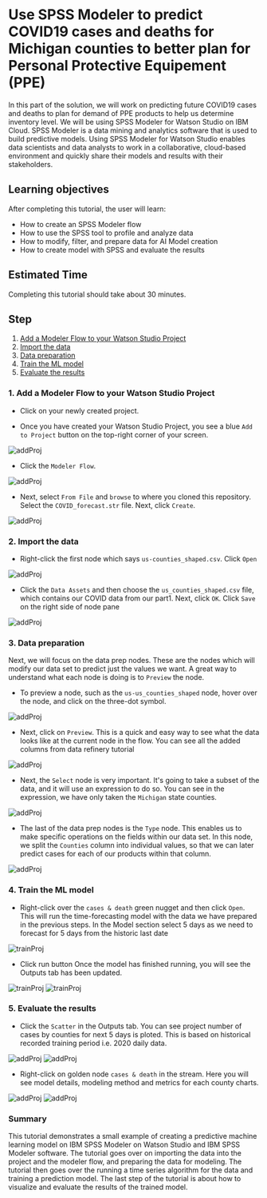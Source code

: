 # Use SPSS Modeler to predict COVID19 cases and deaths for Michigan counties to better plan for Personal Protective Equipement (PPE)
In this part of the solution, we will work on predicting future COVID19 cases and deaths to plan for demand of PPE products to help us determine inventory level. We will be using SPSS Modeler for Watson Studio on IBM Cloud. SPSS Modeler is a data mining and analytics software that is used to build predictive models. Using SPSS Modeler for Watson Studio enables data scientists and data analysts to work in a collaborative, cloud-based environment and quickly share their models and results with
their stakeholders.

## Learning objectives
After completing this tutorial, the user will learn:
* How to create an SPSS Modeler flow
* How to use the SPSS tool to profile and analyze data
* How to modify, filter, and prepare data for AI Model creation
* How to create model with SPSS and evaluate the results

## Estimated Time
Completing this tutorial should take about 30 minutes.

## Step

1. [Add a Modeler Flow to your Watson Studio Project](#1-Add-a-modeler-flow-to-your-watson-studio-project)
2. [Import the data](#2-import-the-data)
3. [Data preparation](#4-data-exploration)
4. [Train the ML model](#5-Train-the-ML-model)
5. [Evaluate the results ](#6-Evaluate-the-results)

### 1. Add a Modeler Flow to your Watson Studio Project

* Click on your newly created project.

* Once you have created your Watson Studio Project, you see a blue `Add to Project` button on the top-right corner of your screen.

![addProj](../images/Tutorial2-Step1-Addtoproject.png)

* Click the `Modeler Flow`.

![addProj](../images/Tutorial2-Step1-modelerFlow.png)

* Next, select `From File` and `browse` to where you cloned this repository. Select the `COVID_forecast.str` file. Next, click `Create`.

![addProj](../images/Tutorial2-Step1-newFlow.png)

### 2. Import the data

* Right-click the first node which says `us-counties_shaped.csv`. Click `Open`

![addProj](../images/Tutorial2-Step2-Open.png)

* Click the `Data Assets` and then choose the `us_counties_shaped.csv` file, which contains our COVID data from our part1. Next, click `OK`. Click `Save` on the right side of node pane

![addProj](../images/import.png)


### 3. Data preparation
Next, we will focus on the data prep nodes. These are the nodes
which will modify our data set to predict just the values we want. A great way to understand what each node is
doing is to `Preview` the node.

* To preview a node, such as the `us-us_counties_shaped` node, hover over the node, and click on the three-dot symbol.

![addProj](../images/threeDot.png)

* Next, click on `Preview`. This is a quick and easy way to see what the data looks like at the current node in the flow. You can see all the added columns from data refinery tutorial

![addProj](../images/preview.png)

* Next, the `Select` node is very important. It's going to take a subset of the data, and it will use an expression to do so. You can
see in the expression, we have only taken the `Michigan` state counties.

![addProj](../images/select.png)

* The last of the data prep nodes is the `Type` node. This enables us to make specific operations on the fields within our data set. In
this node, we split the `Counties` column into individual values, so that we can later predict cases
for each of our products within that column.

![addProj](../images/type.png)


### 4. Train the ML model

* Right-click over the `cases & death` green nugget and then click `Open`.
This will run the time-forecasting model with the data we have
prepared in the previous steps. In the Model section select 5 days as we need to forecast for 5 days from the historic last date

![trainProj](../images/runModel.png)

* Click run button Once the model has finished running, you will see the Outputs tab has been updated.

![trainProj](../images/Tutorial2-Step4-runModelflow.png)
![trainProj](../images/Tutorial2-Step4-output.png)

### 5. Evaluate the results

* Click the `Scatter` in the Outputs tab.
You can see project number of cases by counties for next 5 days is ploted. This is based on historical recorded training period i.e. 2020 daily data.

![addProj](../images/Tutorial2-Step5-openchart.png)
![addProj](../images/Tutorial2-Step5-chart.png)

* Right-click on golden node `cases & death` in the stream.
Here you will see model details, modeling method and metrics for each county
charts.

![addProj](../images/Tutorial2-Step5-viewmodel.png)
![addProj](../images/timeseries.png)

### Summary

This tutorial demonstrates a small example of creating a predictive machine learning model on IBM SPSS Modeler on Watson Studio and IBM SPSS Modeler software. The tutorial goes over on importing the data into the project and the modeler flow, and preparing the data for modeling. The tutorial then goes over the running a time series algorithm for the data and training a prediction model. The last step of the tutorial is about how to visualize and evaluate the results of the trained model.
